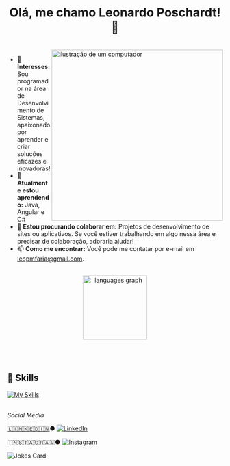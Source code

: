 <h1 align = "center"> Olá, me chamo Leonardo Poschardt! 👋  </h1>
<br>
<img src="https://raw.githubusercontent.com/MicaelliMedeiros/micaellimedeiros/master/image/computer-illustration.png" alt="ilustração de um computador" min-width="400px" max-width="400px" width="400px" align="right">

- 👀 **Interesses:** Sou programador na área de Desenvolvimento de Sistemas, apaixonado por aprender e criar soluções eficazes e inovadoras!
- 🌱 **Atualmente estou aprendendo:** Java, Angular e C#
- 💞️ **Estou procurando colaborar em:** Projetos de desenvolvimento de sites ou aplicativos. Se você estiver trabalhando em algo nessa área e precisar de colaboração, adoraria ajudar!
- 📫 **Como me encontrar:** Você pode me contatar por e-mail em [leopmfaria@gmail.com](mailto:leopmfaria@gmail.com).
<br>


<div align="center">
  <img src="https://github-readme-stats.vercel.app/api/top-langs?username=LeonardoPMF&locale=en&hide_title=false&layout=compact&card_width=320&langs_count=5&theme=dracula&hide_border=false&order=2" height="150" alt="languages graph"  />
</div>


<br><br>
## 🚀 Skills
[![My Skills](https://skillicons.dev/icons?i=html,css,cs,dotnet,java,angular)](https://skillicons.dev)<br><br>


<i>Social Media</i><br>

  <a target="_blank" href="[https://www.linkedin.com/in/leonardo-poschardt-049b7128b/]">🇱​🇮​🇳​🇰​🇪​🇩​🇮​🇳​</a> ●
<a href="[https://www.linkedin.com/in/LeonardoPoschardt](https://www.linkedin.com/in/leonardo-poschardt-049b7128b/)" target="_blank"><img src="https://img.shields.io/badge/LinkedIn-%230077B5.svg?&style=flat-square&logo=linkedin&logoColor=white" alt="LinkedIn"></a>

<a target="_blank" href="https://www.instagram.com/leopmf/">🇮​🇳​🇸​🇹​🇦​🇬​🇷​🇦​🇲​</a> ●
<a href="https://www.instagram.com/Leopmf" target="_blank"><img src="https://img.shields.io/badge/Instagram-%23E4405F.svg?&style=flat-square&logo=instagram&logoColor=white" alt="Instagram"></a>

</div>


<div>

![Jokes Card](https://readme-jokes.vercel.app/api)

</div>

